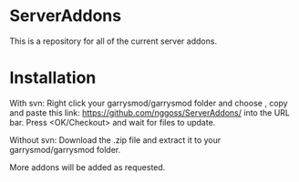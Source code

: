 ServerAddons
============

This is a repository for all of the current server addons.

Installation
============

With svn: Right click your garrysmod/garrysmod folder and choose <Svn Checkout>, copy and paste this link:
                https://github.com/nggoss/ServerAddons/
            into the URL bar. Press <OK/Checkout> and wait for files to update.
            
Without svn: Download the .zip file and extract it to your garrysmod/garrysmod folder.
  
  
  
More addons will be added as requested.

